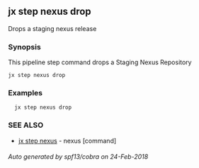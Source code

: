 ## jx step nexus drop

Drops a staging nexus release

### Synopsis


This pipeline step command drops a Staging Nexus Repository

```
jx step nexus drop
```

### Examples

```
  jx step nexus drop
```

### SEE ALSO
* [jx step nexus](jx_step_nexus.md)	 - nexus [command]

###### Auto generated by spf13/cobra on 24-Feb-2018
